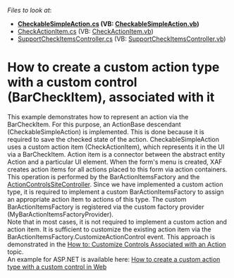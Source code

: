 <!-- default file list -->
*Files to look at*:

* **[CheckableSimpleAction.cs](./CS/WinSample.Module.Win/CheckableSimpleAction.cs) (VB: [CheckableSimpleAction.vb](./VB/WinSample.Module.Win/CheckableSimpleAction.vb))**
* [CheckActionItem.cs](./CS/WinSample.Module.Win/CheckActionItem.cs) (VB: [CheckActionItem.vb](./VB/WinSample.Module.Win/CheckActionItem.vb))
* [SupportCheckItemsController.cs](./CS/WinSample.Module.Win/SupportCheckItemsController.cs) (VB: [SupportCheckItemsController.vb](./VB/WinSample.Module.Win/SupportCheckItemsController.vb))
<!-- default file list end -->
# How to create a custom action type with a custom control (BarCheckItem), associated with it


<p>This example demonstrates how to represent an action via the BarCheckItem. For this purpose, an ActionBase descendant (CheckableSimpleAction) is implemented. This is done because it is required to save the checked state of the action. CheckableSimpleAction uses a custom action item (CheckActionItem), which represents it in the UI via a BarCheckItem. Action item is a connector between the abstract entity Action and a particular UI element. When the form's menu is created, XAF creates action items for all actions placed to this form via action containers. This operation is performed by the BarActionItemsFactory and the <a href="http://help.devexpress.com/#eXpressAppFramework/clsDevExpressExpressAppSystemModuleActionControlsSiteControllertopic">ActionControlsSiteController</a>. Since we have implemented a custom action type, it is required to implement a custom BarActionItemsFactory to assign an appropriate action item to actions of this type. The custom BarActionItemsFactory is registered via the custom factory provider (MyBarActionItemsFactoryProvider).<br> Note that in most cases, it is not required to implement a custom action and action item. It is sufficient to customize the existing action item via the BarActionItemsFactory.CustomizeActionControl event. This approach is demonstrated in the <a href="http://documentation.devexpress.com/#Xaf/CustomDocument3183"><u>How to: Customize Controls Associated with an Action</u></a> topic.<br> An example for ASP.NET is available here: <a href="https://www.devexpress.com/Support/Center/p/E4357">How to create a custom action type with a custom control in Web</a></p>

<br/>


